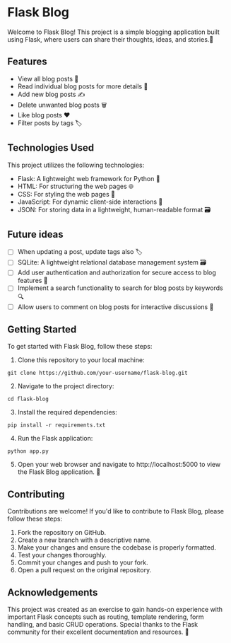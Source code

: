 # Flask Blog
Welcome to Flask Blog! This project is a simple blogging application built using Flask, where users can share their thoughts, ideas, and stories.📝

## Features
- View all blog posts 📄
- Read individual blog posts for more details 📖
- Add new blog posts ✍️
- Delete unwanted blog posts 🗑️
- Like blog posts ❤️
- Filter posts by tags 🏷️

## Technologies Used
This project utilizes the following technologies:

- Flask: A lightweight web framework for Python 🐍
- HTML: For structuring the web pages 🌐
- CSS: For styling the web pages 🎨
- JavaScript: For dynamic client-side interactions 🚀
- JSON: For storing data in a lightweight, human-readable format 🗃️

## Future ideas
- [ ] When updating a post, update tags also 🏷️
- [ ] SQLite: A lightweight relational database management system 🗃
- [ ] Add user authentication and authorization for secure access to blog features 🔐
- [ ] Implement a search functionality to search for blog posts by keywords 🔍
- [ ] Allow users to comment on blog posts for interactive discussions 💬

## Getting Started
To get started with Flask Blog, follow these steps:

1. Clone this repository to your local machine:
```
git clone https://github.com/your-username/flask-blog.git
```
2. Navigate to the project directory:
```
cd flask-blog
```
3. Install the required dependencies:
```
pip install -r requirements.txt
```
4. Run the Flask application:
```
python app.py
```
5. Open your web browser and navigate to http://localhost:5000 to view the Flask Blog application. 🚀

## Contributing
Contributions are welcome! If you'd like to contribute to Flask Blog, please follow these steps:

1. Fork the repository on GitHub.
2. Create a new branch with a descriptive name.
3. Make your changes and ensure the codebase is properly formatted.
4. Test your changes thoroughly.
5. Commit your changes and push to your fork.
6. Open a pull request on the original repository.

## Acknowledgements
This project was created as an exercise to gain hands-on experience with important Flask concepts such as routing, template rendering, form handling, and basic CRUD operations. Special thanks to the Flask community for their excellent documentation and resources. 🙌
